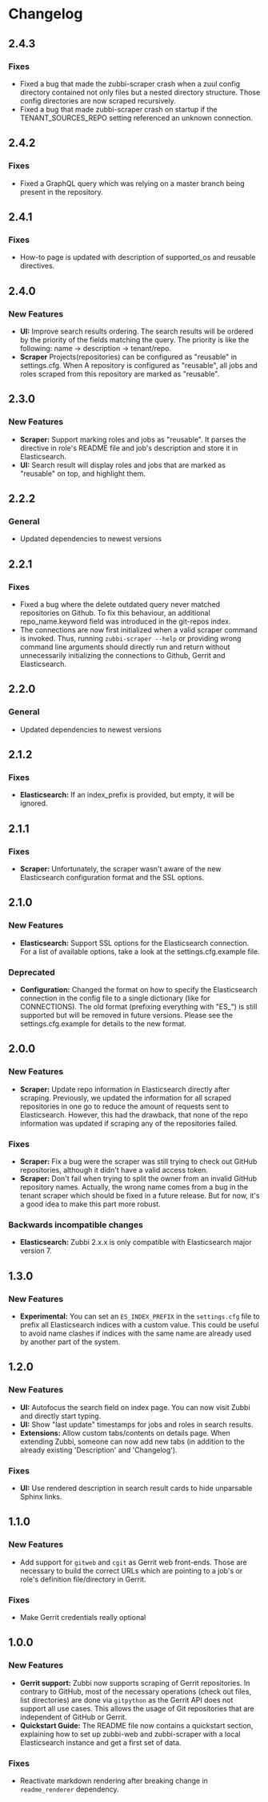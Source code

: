 # Changelog

## 2.4.3

### Fixes
- Fixed a bug that made the zubbi-scraper crash when a zuul config directory
  contained not only files but a nested directory structure. Those config
  directories are now scraped recursively.
- Fixed a bug that made zubbi-scraper crash on startup if the TENANT_SOURCES_REPO
  setting referenced an unknown connection.

## 2.4.2

### Fixes
- Fixed a GraphQL query which was relying on a master branch being present in
  the repository.

## 2.4.1

### Fixes
- How-to page is updated with description of supported_os and reusable directives.

## 2.4.0

### New Features
- **UI:** Improve search results ordering. The search results will be ordered by
  the priority of the fields matching the query. The priority is like the following:
  name -> description -> tenant/repo.
- **Scraper** Projects(repositories) can be configured as "reusable" in settings.cfg.
  When A repository is configured as "reusable", all jobs and roles scraped from this
  repository are marked as "reusable".

## 2.3.0

### New Features
- **Scraper:** Support marking roles and jobs as "reusable". It parses the directive
  in role's README file and job's description and store it in Elasticsearch.
- **UI:** Search result will display roles and jobs that are marked as "reusable"
  on top, and highlight them.

## 2.2.2

### General
- Updated dependencies to newest versions

## 2.2.1

### Fixes
- Fixed a bug where the delete outdated query never matched repositories on
  Github. To fix this behaviour, an additional repo_name.keyword field was
  introduced in the git-repos index.
- The connections are now first initialized when a valid scraper command is
  invoked. Thus, running `zubbi-scraper --help` or providing wrong command line
  arguments should directly run and return without unnecessarily initializing
  the connections to Github, Gerrit and Elasticsearch.

## 2.2.0

### General
- Updated dependencies to newest versions

## 2.1.2

### Fixes
- **Elasticsearch:** If an index_prefix is provided, but empty, it will be ignored.

## 2.1.1

### Fixes
- **Scraper:** Unfortunately, the scraper wasn't aware of the new Elasticsearch
  configuration format and the SSL options.

## 2.1.0

### New Features
- **Elasticsearch:** Support SSL options for the Elasticsearch connection. For a
  list of available options, take a look at the settings.cfg.example file.

### Deprecated
- **Configuration:** Changed the format on how to specify the Elasticsearch
  connection in the config file to a single dictionary (like for CONNECTIONS).
  The old format (prefixing everything with "ES_") is still supported but will
  be removed in future versions. Please see the settings.cfg.example for details
  to the new format.

## 2.0.0

### New Features
- **Scraper:** Update repo information in Elasticsearch directly after scraping.
  Previously, we updated the information for all scraped repositories in one go to
  reduce the amount of requests sent to Elasticsearch. However, this had the drawback,
  that none of the repo information was updated if scraping any of the repositories
  failed.

### Fixes
- **Scraper:** Fix a bug were the scraper was still trying to check out GitHub
  repositories, although it didn't have a valid access token.
- **Scraper:** Don't fail when trying to split the owner from an invalid GitHub
  repository names. Actually, the wrong name comes from a bug in the tenant scraper
  which should be fixed in a future release. But for now, it's a good idea to make
  this part more robust.

### Backwards incompatible changes
- **Elasticsearch:** Zubbi 2.x.x is only compatible with Elasticsearch major version 7.

## 1.3.0

### New Features
- **Experimental:** You can set an `ES_INDEX_PREFIX` in the `settings.cfg` file to
  prefix all Elasticsearch indices with a custom value. This could be useful to avoid
  name clashes if indices with the same name are already used by another part of the
  system.

## 1.2.0

### New Features
- **UI:** Autofocus the search field on index page. You can now visit Zubbi and
  directly start typing.
- **UI:** Show "last update" timestamps for jobs and roles in search results.
- **Extensions:** Allow custom tabs/contents on details page. When extending Zubbi,
  someone can now add new tabs (in addition to the already existing 'Description'
  and 'Changelog').

### Fixes
- **UI:** Use rendered description in search result cards to hide unparsable
  Sphinx links.

## 1.1.0

### New Features
- Add support for `gitweb` and `cgit` as Gerrit web front-ends. Those are
  necessary to build the correct URLs which are pointing to a job's or role's
  definition file/directory in Gerrit.

### Fixes
- Make Gerrit credentials really optional

## 1.0.0

### New Features
- **Gerrit support:** Zubbi now supports scraping of Gerrit repositories. In
  contrary to GitHub, most of the necessary operations (check out files, list
  directories) are done via `gitpython` as the Gerrit API does not support all
  use cases. This allows the usage of Git repositories that are independent of
  GitHub or Gerrit.
- **Quickstart Guide:** The README file now contains a quickstart section,
  explaining how to set up zubbi-web and zubbi-scraper with a local Elasticsearch
  instance and get a first set of data.

### Fixes
- Reactivate markdown rendering after breaking change in `readme_renderer`
  dependency.
